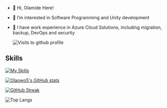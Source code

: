 - 👋 Hi, Olamide Here!
- 👀 I’m interested in Software Programming and Unity development
- 🌱 I have work experience in Azure Cloud Solutions, including migration, backup, DevOps and security
  

  <img src="https://komarev.com/ghpvc/?username=Olaowo5&style=flat-square&color=blue" alt="Visits to github profile"/>

## Skills

[![My Skills](https://skillicons.dev/icons?i=js,html,css,azure,androidstudio,vscode,react,eclipse,php,py,unity,unreal,webflow,powershell,gradle,mysql&perline=4)](https://skillicons.dev)
<!---
Olaowo5/Olaowo5 is a ✨ special ✨ repository because its `README.md` (this file) appears on your GitHub profile.
You can click the Preview link to take a look at your changes.
--->
<!-- github-readme-stats-five-ecru-29.vercel.app -->
<!-- github-readme-stats.vercel.app/api -->
<!-- https://github-readme-stats-olaowolabi-hotmailcou.vercel.app/-->
[![Olaowo5's GitHub stats]( https://github-readme-stats-olaowolabi-hotmailcou.vercel.app/api?username=olaowo5&show_icons=true&theme=algolia)](https://github.com/anuraghazra/github-readme-stats)

[![GitHub Streak](https://streak-stats.demolab.com?user=olaowo5&theme=catppuccin-macchiato&border_radius=20&mode=weekly&type=png&fire=6004EB&ring=6500EB)](https://git.io/streak-stats)



![Top Langs]( https://github-readme-stats-olaowolabi-hotmailcou.vercel.app/api/top-langs/?username=olaowo5&size_weight=0.5&count_weight=0.5&langs_count=8&layout=donut-vertical&theme=aura)




